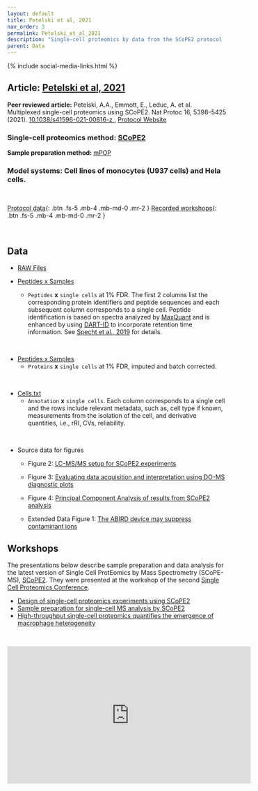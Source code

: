 ```yaml
---
layout: default
title: Petelski et al, 2021
nav_order: 3
permalink: Petelski_et_al_2021
description: "Single-cell proteomics by data from the SCoPE2 protocol | Slavov Laboratory"
parent: Data
---
```

{% include social-media-links.html %}

## Article: [Petelski et al, 2021](https://www.biorxiv.org/content/10.1101/2021.03.12.435034v2)
**Peer reviewed article:** Petelski, A.A., Emmott, E., Leduc, A. et al. Multiplexed single-cell proteomics using SCoPE2. Nat Protoc 16, 5398–5425 (2021). [10.1038/s41596-021-00616-z
](https://doi.org/10.1038/s41596-021-00616-z), [Protocol Website](https://scope2.slavovlab.net/mass-spec/protocol)

### Single-cell proteomics method: [SCoPE2](https://scp.slavovlab.net/SCoPE2)
**Sample preparation method:**  [mPOP](https://scp.slavovlab.net/mPOP)

### Model systems: Cell lines of monocytes (U937 cells) and Hela cells.


&nbsp;


[Protocol data]({{site.baseurl}}#data){: .btn .fs-5 .mb-4 .mb-md-0 .mr-2 }
[Recorded workshops]({{site.baseurl}}#workshops){: .btn .fs-5 .mb-4 .mb-md-0 .mr-2 }

&nbsp;

## Data

* [RAW Files](https://massive.ucsd.edu/ProteoSAFe/dataset.jsp?task=66e7837857194b67b3050099747833e3)

* [Peptides x Samples](Protocol_data/SingleCell_PeptidesXsamples.txt)
  - `Peptides` **x** `single cells` at 1% FDR.  The first 2 columns list the corresponding protein identifiers and peptide sequences and each subsequent column corresponds to a single cell. Peptide identification is based on spectra analyzed by [MaxQuant](https://www.maxquant.org/)  and is enhanced by using [DART-ID](https://dart-id.slavovlab.net/) to incorporate retention time information. See [Specht et al., 2019](https://www.biorxiv.org/content/10.1101/665307v3) for details.   

&nbsp;

* [Peptides x Samples](https://scope2.slavovlab.net/Protocol_data/ProteinsXSamples_BulkANDSSC.txt)
   - `Proteins` **x** `single cells` at 1% FDR, imputed and batch corrected.

&nbsp;

* [Cells.txt](https://scope2.slavovlab.net/Protocol_data/SingleCell_ids.txt)
   - `Annotation` **x**  `single cells`. Each column corresponds to a single cell and the rows include relevant metadata, such as, cell type if known, measurements from the isolation of the cell, and derivative quantities, i.e., rRI, CVs, reliability.


&nbsp;

* Source data for figures
  - Figure 2: [LC-MS/MS setup for SCoPE2 experiments](https://doi.org/10.6084/m9.figshare.15060720.v1)

  - Figure 3: [Evaluating data acquisition and interpretation using DO-MS diagnostic plots](https://doi.org/10.6084/m9.figshare.15060774.v1)

  - Figure 4: [Principal Component Analysis of results from SCoPE2 analysis](https://doi.org/10.6084/m9.figshare.15060789.v1)

  - Extended Data Figure 1: [The ABIRD device may suppress contaminant ions](https://doi.org/10.6084/m9.figshare.15060846.v1)



## Workshops
The presentations below describe sample preparation and data analysis for the latest version of Single Cell ProtEomics by Mass Spectrometry (SCoPE-MS), [SCoPE2](https://www.biorxiv.org/content/10.1101/665307v5). They were presented at the workshop of the second [Single Cell Proteomics Conference](https://single-cell.net/proteomics/scp2019).


* [Design of single-cell proteomics experiments using SCoPE2](https://youtu.be/mz6Yq2XSu-8)
* [Sample preparation for single-cell MS analysis by SCoPE2](https://youtu.be/Eq_s6Jlzfnk)
* [High-throughput single-cell proteomics quantifies the emergence of macrophage heterogeneity](https://youtu.be/NNLh4nE687I)

&nbsp;

<iframe width="560" height="315" src="https://www.youtube.com/embed/Eq_s6Jlzfnk" frameborder="0" allow="accelerometer; autoplay; encrypted-media; gyroscope; picture-in-picture" allowfullscreen></iframe>

&nbsp;

&nbsp;

&nbsp;


&nbsp;





&nbsp;  

&nbsp;

&nbsp;  

&nbsp;

&nbsp;


&nbsp;

&nbsp;

&nbsp;

&nbsp;

&nbsp;

&nbsp;

&nbsp;

&nbsp;

&nbsp;

&nbsp;

&nbsp;

&nbsp;

&nbsp;
